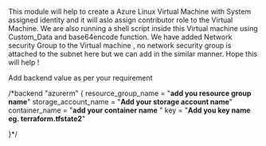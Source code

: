 This module will help to create a Azure Linux Virtual Machine with System assigned identity and it will aslo assign contributor role to the Virtual Machine. We are also running a shell script inside this Virtual machine using Custom_Data and base64encode function. We have added Network security Group to the Virtual machine , no network security group is attached to the subnet here but we can add in the similar manner. Hope this will help !

Add backend value as per your requirement

 /*backend "azurerm" {
    resource_group_name = "**add you resource group name**"
    storage_account_name = "**Add your storage account name**"
    container_name = "**add your container name** "
    key = "**Add you key name eg. terraform.tfstate2**"
    
  }*/
